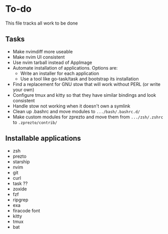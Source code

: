 # To-do

This file tracks all work to be done

## Tasks

* Make nvimdiff more useable
* Make nvim UI consistent
* Use nvim tarball instead of AppImage
* Automate installation of applications. Options are:
    * Write an installer for each application
    * Use a tool like go-task/task and bootstrap its installation 
* Find a replacement for GNU stow that will work without PERL (or write your own)
* Configure tmux and kitty so that they have similar bindings and look consistent
* Handle stow not working when it doesn't own a symlink
* Clean up .bashrc and move modules to `.../bash/.bashrc.d/`
* Make custom modules for zprezto and move them from `.../zsh/.zshrc` to `.zprezto/contrib/`

## Installable applications
* zsh
* prezto
* starship
* nvim
* git
* curl
* task ??
* zoxide
* fzf
* ripgrep
* exa
* firacode font
* kitty
* tmux
* bat

